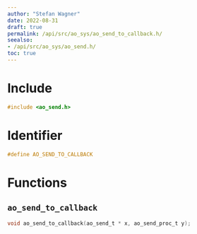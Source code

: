 ```yaml
---
author: "Stefan Wagner"
date: 2022-08-31
draft: true
permalink: /api/src/ao_sys/ao_send_to_callback.h/
seealso:
- /api/src/ao_sys/ao_send.h/
toc: true
---
```


# Include

```c
#include <ao_send.h>
```

# Identifier

```c
#define AO_SEND_TO_CALLBACK
```

# Functions

## `ao_send_to_callback`

```c
void ao_send_to_callback(ao_send_t * x, ao_send_proc_t y);
```
